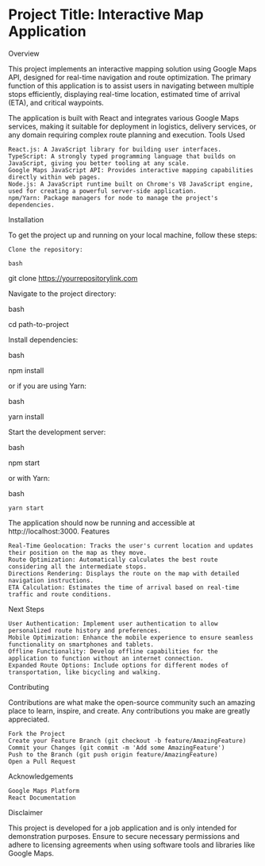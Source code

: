 # Project Title: Interactive Map Application
Overview

This project implements an interactive mapping solution using Google Maps API, designed for real-time navigation and route optimization. The primary function of this application is to assist users in navigating between multiple stops efficiently, displaying real-time location, estimated time of arrival (ETA), and critical waypoints.

The application is built with React and integrates various Google Maps services, making it suitable for deployment in logistics, delivery services, or any domain requiring complex route planning and execution.
Tools Used

    React.js: A JavaScript library for building user interfaces.
    TypeScript: A strongly typed programming language that builds on JavaScript, giving you better tooling at any scale.
    Google Maps JavaScript API: Provides interactive mapping capabilities directly within web pages.
    Node.js: A JavaScript runtime built on Chrome's V8 JavaScript engine, used for creating a powerful server-side application.
    npm/Yarn: Package managers for node to manage the project's dependencies.

Installation

To get the project up and running on your local machine, follow these steps:

    Clone the repository:

    bash

git clone https://yourrepositorylink.com

Navigate to the project directory:

bash

cd path-to-project

Install dependencies:

bash

npm install

or if you are using Yarn:

bash

yarn install

Start the development server:

bash

npm start

or with Yarn:

bash

    yarn start

The application should now be running and accessible at http://localhost:3000.
Features

    Real-Time Geolocation: Tracks the user's current location and updates their position on the map as they move.
    Route Optimization: Automatically calculates the best route considering all the intermediate stops.
    Directions Rendering: Displays the route on the map with detailed navigation instructions.
    ETA Calculation: Estimates the time of arrival based on real-time traffic and route conditions.

Next Steps

    User Authentication: Implement user authentication to allow personalized route history and preferences.
    Mobile Optimization: Enhance the mobile experience to ensure seamless functionality on smartphones and tablets.
    Offline Functionality: Develop offline capabilities for the application to function without an internet connection.
    Expanded Route Options: Include options for different modes of transportation, like bicycling and walking.

Contributing

Contributions are what make the open-source community such an amazing place to learn, inspire, and create. Any contributions you make are greatly appreciated.

    Fork the Project
    Create your Feature Branch (git checkout -b feature/AmazingFeature)
    Commit your Changes (git commit -m 'Add some AmazingFeature')
    Push to the Branch (git push origin feature/AmazingFeature)
    Open a Pull Request

Acknowledgements

    Google Maps Platform
    React Documentation

Disclaimer

This project is developed for a job application and is only intended for demonstration purposes. Ensure to secure necessary permissions and adhere to licensing agreements when using software tools and libraries like Google Maps.
